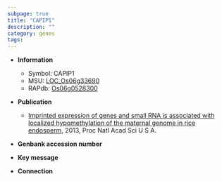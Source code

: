 ```yaml
---
subpage: true
title: "CAPIP1"
description: ""
category: genes
tags: 
---
```


* **Information**  
    + Symbol: CAPIP1  
    + MSU: [LOC_Os06g33690](http://rice.plantbiology.msu.edu/cgi-bin/ORF_infopage.cgi?orf=LOC_Os06g33690)  
    + RAPdb: [Os06g0528300](http://rapdb.dna.affrc.go.jp/viewer/gbrowse_details/irgsp1?name=Os06g0528300)  

* **Publication**  
    + [Imprinted expression of genes and small RNA is associated with localized hypomethylation of the maternal genome in rice endosperm](http://www.ncbi.nlm.nih.gov/pubmed?term=Imprinted+expression+of+genes+and+small+RNA+is+associated+with+localized+hypomethylation+of+the+maternal+genome+in+rice+endosperm%5BTitle%5D), 2013, Proc Natl Acad Sci U S A.

* **Genbank accession number**  

* **Key message**  

* **Connection**  



